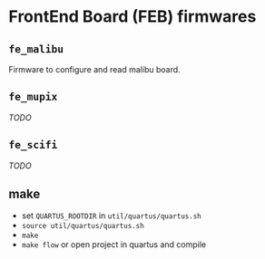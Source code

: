 # FrontEnd Board (FEB) firmwares

## `fe_malibu`

Firmware to configure and read malibu board.

## `fe_mupix`

_TODO_

## `fe_scifi`

_TODO_

## make

 - set `QUARTUS_ROOTDIR` in `util/quartus/quartus.sh`
 - `source util/quartus/quartus.sh`
 - `make`
 - `make flow` or open project in quartus and compile

